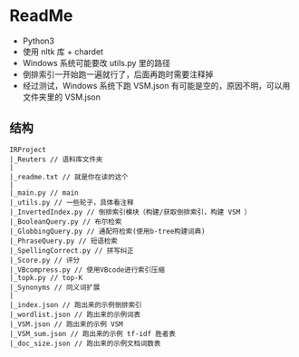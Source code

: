 # ReadMe

- Python3
- 使用 nltk 库 + chardet
- Windows 系统可能要改 utils.py 里的路径
- 倒排索引一开始跑一遍就行了，后面再跑时需要注释掉
- 经过测试，Windows 系统下跑 VSM.json 有可能是空的，原因不明，可以用文件夹里的 VSM.json 

## 结构

```
IRProject
|_Reuters // 语料库文件夹
|
|_readme.txt // 就是你在读的这个
|
|_main.py // main
|_utils.py // 一些轮子，具体看注释
|_InvertedIndex.py // 倒排索引模块（构建/获取倒排索引，构建 VSM ）
|_BooleanQuery.py // 布尔检索
|_GlobbingQuery.py // 通配符检索(使用b-tree构建词典)
|_PhraseQuery.py // 短语检索
|_SpellingCorrect.py // 拼写纠正
|_Score.py // 评分
|_VBcompress.py // 使用VBcode进行索引压缩
|_topk.py // top-K
|_Synonyms // 同义词扩展
|
|_index.json // 跑出来的示例倒排索引
|_wordlist.json // 跑出来的示例词表
|_VSM.json // 跑出来的示例 VSM
|_VSM_sum.json // 跑出来的示例 tf-idf 胜者表
|_doc_size.json // 跑出来的示例文档词数表

```


